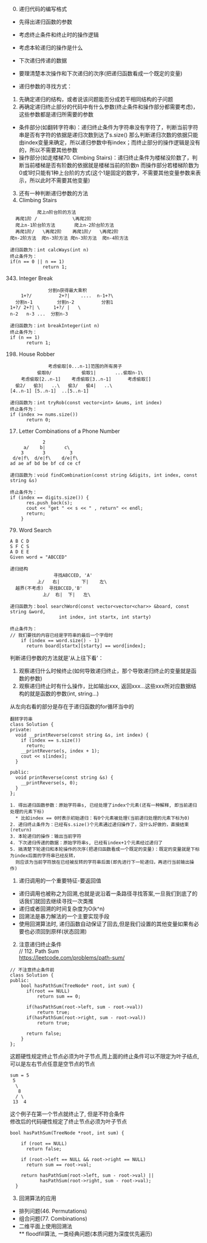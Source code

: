 0. 递归代码的编写格式
  * 先得出递归函数的参数
  * 考虑终止条件和终止时的操作逻辑
  * 考虑本轮递归的操作是什么
  * 下次递归传递的数据
  * 要理清楚本次操作和下次递归的次序(把递归函数看成一个既定的变量)

* 递归参数的寻找方式：
1. 先确定递归的结构，或者说该问题能否分成若干相同结构的子问题
2. 再确定递归终止部分的代码中有什么参数(终止条件和操作部分都需要考虑)，这些参数都是递归所需要的参数
  * 条件部分(如翻转字符串)：递归终止条件为字符串没有字符了，判断当前字符串是否有字符的依据是递归次数到达了s.size()
    那么判断递归次数的依据只能由index变量来确定，所以递归参数中有index；而终止部分的操作逻辑是没有的，所以不需要其他参数
  * 操作部分(如走楼梯70. Climbing Stairs)：递归终止条件为楼梯没阶数了，判断当前楼梯是否有阶数的依据就是楼梯当前的阶数n
    而操作部分若楼梯阶数为0或1时只能有1种上台阶的方式(这个1是固定的数字，不需要其他变量参数来表示，所以此时不需要其他变量)

3. 还有一种判断递归参数的方法
70. Climbing Stairs
```
          爬上n阶台阶的方法
  再爬1阶 /             \再爬2阶
  爬上n-1阶台阶方法       爬上n-2阶台阶方法
  再爬1阶/   \再爬2阶    再爬1阶/   \再爬2阶 
爬n-2阶方法  爬n-3阶方法 爬n-3阶方法  爬n-4阶方法

递归函数为：int calcWays(int n)
终止条件为：
if(n == 0 || n == 1)
            return 1;
```

343. Integer Break
```
              分割n获得最大乘积
    1+?/          2+?|    ....  n-1+?\
  分割n-1         分割n-2          分割1
1+?/ 2+?| \     1+?/ |   \
n-2   n-3 ...  分割n-3

递归函数为：int breakInteger(int n)
终止条件为：
if (n == 1)
      return 1;
```

198. House Robber
```
              考虑偷取[0...n-1]范围的所有房子
          偷取0/           偷取1|       ...偷取n-1\
    考虑偷取[2..n-1]    考虑偷取[3..n-1]      考虑偷取[]     
  偷2/   偷3|   ..\   偷3/   偷4|   ..\
[4..n-1] [5..n-1]  ..[5..n-1]    

递归函数为：int tryRob(const vector<int> &nums, int index)
终止条件为：
if (index >= nums.size())
      return 0;
```

17. Letter Combinations of a Phone Number
```
            2
     a/    b|       c\
    3       3         3
 d/e|f\  d/e|f\    d/e|f\
ad ae af bd be bf cd ce cf

递归函数为：void findCombination(const string &digits, int index, const string &s)

终止条件为：
if (index == digits.size()) {
      res.push_back(s);
      cout << "get " << s << " , return" << endl;
      return;
    }
```

79. Word Search
```
A B C D
S F C S
A D E E
Given word = "ABCCED" 

递归结构
                寻找ABCCED, 'A'
          上/   右|        下|    左\
  越界(不考虑)  寻找BCCED,'B'
            上/  右|  下|   左\ 

递归函数为：bool searchWord(const vector<vector<char>> &board, const string &word,
                  int index, int startx, int starty) 

终止条件为：
// 我们要找的内容已经是字符串的最后一个字母时
    if (index == word.size() - 1)
      return board[startx][starty] == word[index];
```

判断递归参数的方法就是'从上往下看'：
1. 观察递归什么时候终止(如何导致递归终止，那个导致递归终止的变量就是函数的参数)
2. 观察递归终止时有什么操作，比如输出xxx, 返回xxx...这些xxx所对应数据结构的就是函数的参数(int, string...)

从左向右看的部分是存在于递归函数的for循环当中的

```
翻转字符串
class Solution {
private:
  void __printReverse(const string &s, int index) {
    if (index == s.size())
      return;
    __printReverse(s, index + 1);
    cout << s[index];
  }

public:
  void printReverse(const string &s) {
    __printReverse(s, 0);
  }
};

1. 得出递归函数参数：原始字符串s, 已经处理了index个元素(还有一种解释, 即当前递归处理的元素下标)
  * 比如index == 0时表示初始递归：有0个元素被处理(当前递归处理的元素下标为0)
2. 递归终止条件为：已经有s.size()个元素通过递归操作了，没什么好做的，直接结束(return)
3. 本轮递归的操作：输出当前字符
4. 下次递归传递的数据：原始字符串s, 已经有index+1个元素经过递归了
5. 搞清楚下轮递归和本轮操作的次序(把递归函数看成一个既定的变量)：既定的变量就是下标为index后面的字符串已经反转，
  则应该为当前字符放在已经被反转的字符串后面(即先进行下一轮递归，再进行当前输出操作)
```


1. 递归调用的一个重要特征-要返回值
  * 递归调用也被称之为回溯,也就是说沿着一条路径寻找答案,一旦我们到底了的话我们就回去继续寻找一次类推
  * 递归或者回溯的时间复杂度为O(k^n)
  * 回溯法是暴力解法的一个主要实现手段
  * 使用回溯算法时, 递归函数自动保证了回去,但是我们设置的其他变量如果有必要也必须回到原样(状态回溯)

2. 注意递归终止条件  
// 112. Path Sum  
https://leetcode.com/problems/path-sum/
```
// 不注意终止条件前
class Solution {
public:
    bool hasPathSum(TreeNode* root, int sum) {
      if(root == NULL)
          return sum == 0;

      if(hasPathSum(root->left, sum - root->val))
          return true;
      if(hasPathSum(root->right, sum - root->val))
          return true;    

      return false;
    }
};
```
这题硬性规定终止节点必须为叶子节点,而上面的终止条件可以不限定为叶子结点,可以是左右节点任意是空节点的节点
```
sum = 5
 5
  \
   8
  / \
 13  4  
```
这个例子在第一个节点就终止了, 但是不符合条件  
修改后的代码硬性规定了终止节点必须为叶子节点
```
bool hasPathSum(TreeNode *root, int sum) {

    if (root == NULL)
      return false;

    if (root->left == NULL && root->right == NULL)
      return sum == root->val;

    return hasPathSum(root->left, sum - root->val) ||
           hasPathSum(root->right, sum - root->val);
  }
```

3. 回溯算法的应用
 * 排列问题(46. Permutations)
 * 组合问题(77. Combinations)
 * 二维平面上使用回溯法  
  ** floodfill算法, 一类经典问题(本质问题为深度优先遍历)
